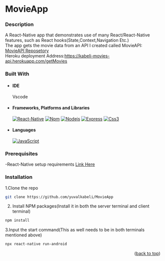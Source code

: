 # MovieApp

<div id="top"></div>

### Description
A React-Native app that demonstrates use of many React/React-Native features, such as React hooks(State,Context,Navigation Etc.)
<br/>
The app gets the movie data from an API I created called MovieAPI:
<a href="https://reactnative.dev/docs/environment-setup">MovieAPI Reposetory</a>
<br/>
Heroku deployment Address:https://kabeli-movies-api.herokuapp.com/getMovies

### Built With

- #### IDE

  Vscode

- #### Frameworks, Platforms and Libraries
  [![React-Native][react-shield]][react-native-url]
  [![Npm][npm-shield]][npm-url]
  [![Nodejs][nodejs-shield]][nodejs-url]
  [![Express][express-shield]][express-url]
  [![Css3][css3-shield]][css3-url]

- #### Languages
  [![JavaScript][javascript-shield]][javascript-url]

<!-- nodejs -->
[nodejs-url]: https://nodejs.org/en/
[nodejs-shield]: https://img.shields.io/badge/Node.js-339933?style=for-the-badge&logo=nodedotjs&logoColor=whit

<!-- Npm -->

[npm-url]: https://www.npmjs.com/
[npm-shield]: https://img.shields.io/badge/npm-CB3837?style=for-the-badge&logo=npm&logoColor=white

<!-- Express -->

[express-shield]: https://img.shields.io/badge/Express.js-000000?style=for-the-badge&logo=express&logoColor=white
[express-url]: https://expressjs.com/

<!--React  -->

[react-shield]: https://img.shields.io/badge/React-20232A?style=for-the-badge&logo=react&logoColor=61DAFB
[react-native-url]: https://reactnative.dev/

<!-- Css3 -->
[css3-shield]: https://img.shields.io/badge/css3-%231572B6.svg?style=for-the-badge&logo=css3&logoColor=white
[css3-url]: https://en.wikipedia.org/wiki/CSS



<!-- Languages -->

<!-- JavaScript -->

[javascript-url]: https://developer.mozilla.org/en-US/docs/Web/JavaScript
[javascript-shield]: https://img.shields.io/badge/JavaScript-323330?style=for-the-badge&logo=javascript&logoColor=F7DF1E


### Prerequisites

-React-Native setup requirements 
<a href="https://reactnative.dev/docs/environment-setup">Link Here</a>

### Installation

1.Clone the repo
   ```sh
   git clone https://github.com/yuvalkabeli/MovieApp
   ```
2.  Install NPM packages(Install it in both the server terminal and client terminal)
   ```sh
   npm install
   ```
3.Input the start command(This as well needs to be in both terminals mentioned above)
   ```sh
   npx react-native run-android
   ```
   
<p align="right">(<a href="#top">back to top</a>)</p>
